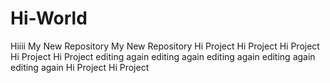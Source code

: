 # Hi-World
Hiiii
My New Repository 
My New Repository 
Hi Project 
Hi Project 
Hi Project 
Hi Project Hi Project 
editing again
editing again
editing again
editing again
editing again
Hi Project Hi Project 

